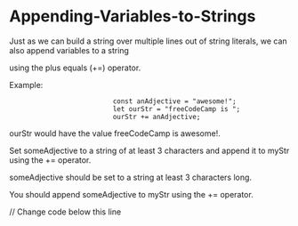 # Appending-Variables-to-Strings

Just as we can build a string over multiple lines out of string literals, we can also append variables to a string 

using the plus equals (+=) operator.

Example:

                              const anAdjective = "awesome!";
                              let ourStr = "freeCodeCamp is ";
                              ourStr += anAdjective;
                              
ourStr would have the value freeCodeCamp is awesome!.

Set someAdjective to a string of at least 3 characters and append it to myStr using the += operator.

someAdjective should be set to a string at least 3 characters long.

You should append someAdjective to myStr using the += operator.

// Change code below this line
